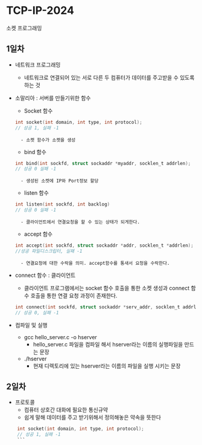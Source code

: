 # TCP-IP-2024
소켓 프로그래밍

## 1일차
- 네트워크 프로그래밍
    - 네트워크로 연결되어 있는 서로 다른 두 컴퓨터가 데이터를 주고받을 수 있도록 하는 것

- 소말리아 : 서버를 만들기위한 함수
    - Socket 함수
    ``` c
    int socket(int domain, int type, int protocol);
    // 성공 1, 실패 -1
    ```
        - 소켓 함수가 소켓을 생성
    
    - bind 함수
    ``` c
    int bind(int sockfd, struct sockaddr *myaddr, socklen_t addrlen);
    // 성공 0 실패 -1
    ```
        - 생성된 소켓에 IP와 Port정보 할당
    
    - listen 함수
    ``` c
    int listen(int sockfd, int backlog)
    // 성공 0 실패 -1
    ```
        - 클라이언트에서 연결요청을 할 수 있는 상태가 되게한다.

    - accept 함수
    ``` c
    int accept(int sockfd, struct sockaddr *addr, socklen_t *addrlen);
    //성공 파일디스크립터, 실패 -1
    ```
        - 연결요청에 대한 수락을 의미. accept함수를 통새서 요청을 수락한다.

- connect 함수 : 클라이언트
    - 클라이언트 프로그램에서는 socket 함수 호출을 통한 소켓 생성과 connect 함수 호출을 통한 연결 요청 과정이 존재한다.

    ``` c
    int connect(int sockfd, struct sockaddr *serv_addr, socklen_t addrlen);
    // 성공 0, 실패 -1
    ```

- 컴파일 및 실행
    - gcc hello_server.c -o hserver
        - hello_server.c 파일을 컴파일 해서 hserver라는 이름의 실행파일을 만드는 문장
    - ./hserver
        - 현재 디렉토리에 있는 hserver라는 이름의 파일을 실행 시키는 문장


## 2일차
- 프로토콜
    - 컴퓨터 상호간 대화에 필요한 통신규약
    - 쉽게 말해 데이터를 주고 받기위해서 정의해놓은 약속을 뜻한다

``` c
    int socket(int domain, int type, int protocol);
    // 성공 1, 실패 -1
    ```

    